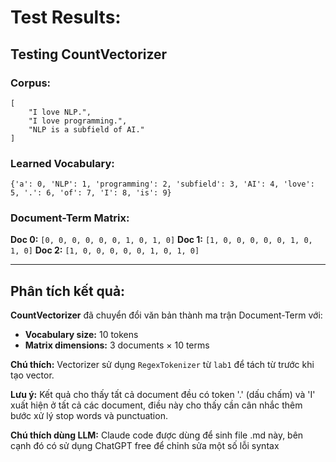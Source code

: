 # Test Results:

## Testing CountVectorizer

### Corpus:
```
[
    "I love NLP.",
    "I love programming.",
    "NLP is a subfield of AI."
]
```

### Learned Vocabulary:
`{'a': 0, 'NLP': 1, 'programming': 2, 'subfield': 3, 'AI': 4, 'love': 5, '.': 6, 'of': 7, 'I': 8, 'is': 9}`

### Document-Term Matrix:
**Doc 0:** `[0, 0, 0, 0, 0, 0, 1, 0, 1, 0]`
**Doc 1:** `[1, 0, 0, 0, 0, 0, 1, 0, 1, 0]`
**Doc 2:** `[1, 0, 0, 0, 0, 0, 1, 0, 1, 0]`

---

## Phân tích kết quả:

**CountVectorizer** đã chuyển đổi văn bản thành ma trận Document-Term với:
- **Vocabulary size:** 10 tokens
- **Matrix dimensions:** 3 documents × 10 terms

**Chú thích:** Vectorizer sử dụng `RegexTokenizer` từ `lab1` để tách từ trước khi tạo vector.

**Lưu ý:** Kết quả cho thấy tất cả document đều có token '.' (dấu chấm) và 'I' xuất hiện ở tất cả các document, điều này cho thấy cần cân nhắc thêm bước xử lý stop words và punctuation.

**Chú thích dùng LLM:** Claude code được dùng để sinh file .md này, bên cạnh đó có sử dụng ChatGPT free để chỉnh sửa một số lỗi syntax